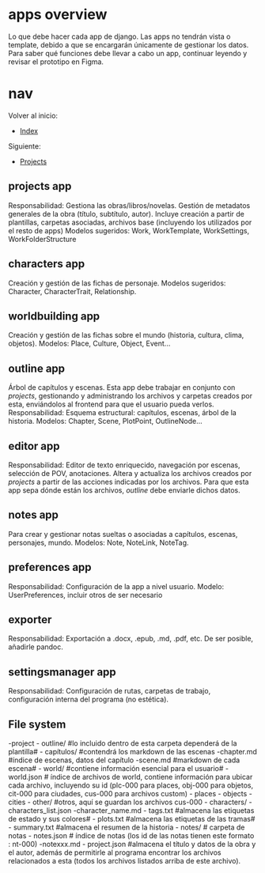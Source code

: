 # apps overview

Lo que debe hacer cada app de django. Las apps no tendrán vista o template, debido a que se encargarán únicamente de gestionar los datos. Para saber qué funciones debe llevar a cabo un app, continuar leyendo y revisar el prototipo en Figma.

# nav
Volver al inicio:
- [Index](index.md)

Siguiente:
- [Projects](project.md)

## projects app
Responsabilidad: Gestiona las obras/libros/novelas. Gestión de metadatos generales de la obra (título, subtítulo, autor). 
Incluye creación a partir de plantillas, carpetas asociadas, archivos base (incluyendo los utilizados por el resto de apps)
Modelos sugeridos: Work, WorkTemplate, WorkSettings, WorkFolderStructure

## characters app
Creación y gestión de las fichas de personaje.
Modelos sugeridos: Character, CharacterTrait, Relationship.

## worldbuilding app 
Creación y gestión de las fichas sobre el mundo (historia, cultura, clima, objetos).
Modelos: Place, Culture, Object, Event...

## outline app
Árbol de capítulos y escenas.
Esta app debe trabajar en conjunto con *projects*, gestionando y administrando los archivos y carpetas creados por esta, enviándolos al frontend para que el usuario pueda verlos.
Responsabilidad: Esquema estructural: capítulos, escenas, árbol de la historia. 
Modelos: Chapter, Scene, PlotPoint, OutlineNode...

## editor app
Responsabilidad: Editor de texto enriquecido, navegación por escenas, selección de POV, anotaciones.
Altera y actualiza los archivos creados por *projects* a partir de las acciones indicadas por los archivos. Para que esta app sepa dónde están los archivos, *outline* debe enviarle dichos datos.

## notes app
Para crear y gestionar notas sueltas o asociadas a capítulos, escenas, personajes, mundo.
Modelos: Note, NoteLink, NoteTag.

## preferences app
Responsabilidad: Configuración de la app a nivel usuario.
Modelo: UserPreferences, incluir otros de ser necesario

## exporter
Responsabilidad: Exportación a .docx, .epub, .md, .pdf, etc.
De ser posible, añadirle pandoc.

## settingsmanager app
Responsabilidad: Configuración de rutas, carpetas de trabajo, configuración interna del programa (no estética).

## File system
-project
    - outline/ #lo incluido dentro de esta carpeta dependerá de la plantilla#
        - capítulos/  #contendrá los markdown de las escenas
                -chapter.md #índice de escenas, datos del capítulo 
                -scene.md #markdown de cada escena#
    - world/ #contiene información esencial para el usuario#
        - world.json # índice de archivos de world, contiene información para ubicar cada archivo, incluyendo su id (plc-000 para places, obj-000 para objetos, cit-000 para ciudades, cus-000 para archivos custom)
        - places
        - objects
        - cities
        - other/ #otros, aquí se guardan los archivos cus-000
    - characters/
        -characters_list.json
        -character_name.md
    - tags.txt #almacena las etiquetas de estado y sus colores#
    - plots.txt #almacena las etiquetas de las tramas#
    - summary.txt #almacena el resumen de la historia
    - notes/ # carpeta de notas
        - notes.json # índice de notas (los id de las notas tienen este formato : nt-000)
        -notexxx.md
    - project.json #almacena el título y datos de la obra y el autor, además de permitirle al programa encontrar los archivos relacionados a esta (todos los archivos listados arriba de este archivo).
